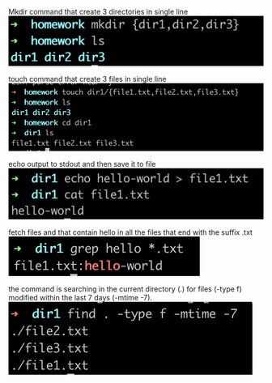 Mkdir command that create 3 directories in single line
![mkdir.png](screenshots%2Fmkdir.png)

touch command that create 3 files  in single line
![touch.png](screenshots%2Ftouch.png)


echo output to stdout and then save it to file  
![echo.png](screenshots%2Fecho.png)


fetch files and that contain hello in all the files that end with the suffix .txt
![grep.png](screenshots%2Fgrep.png)


the command is searching in the current directory (.) for files (-type f) modified within the last 7 days (-mtime -7).
![find.png](screenshots%2Ffind.png)





